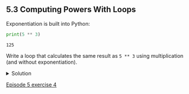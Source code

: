 
## 5.3 Computing Powers With Loops

Exponentiation is built into Python:

```python
print(5 ** 3)
```

```console
125
```

Write a loop that calculates the same result as ```5 ** 3``` using multiplication (and without exponentiation).

<details>
  <summary>
Solution
  </summary>

<pre>
result = 1
for number in range(0, 3):
  result = result * 5
print(result)
</pre>
  
</details>

[Episode 5 exercise 4](episode5_ex4.md)
